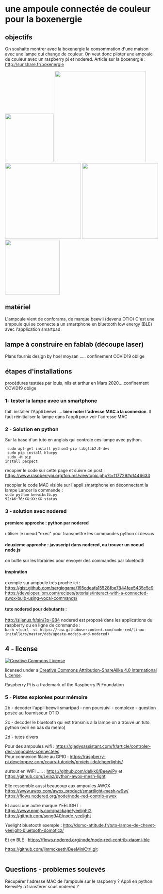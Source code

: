 # une ampoule connectée de couleur pour la boxenergie

## objectifs
On souhaite montrer avec la boxenergie la consommation d'une maison avec une lampe qui change de couleur.
On veut donc piloter une ampoule de couleur avec un raspberry pi et nodered.
Article sur la boxenergie : http://sunshare.fr/boxenergie

<img src=https://i.pinimg.com/236x/c1/d5/04/c1d504a513c66ceb0d76fcadc991d631.jpg width="160"/>  <img src=https://mir-s3-cdn-cf.behance.net/project_modules/disp/0bb82849055337.56084b140b852.jpg width="300" /><br>
<img src="http://www.bee-wi.com/wp-content/uploads/2016/09/BLR11.png" width="250"/> <img src="http://www.bee-wi.com/wp-content/uploads/2017/06/BLH04-U1E.png" width="250"/> <img src="http://actu-smartphones.com/wp-content/uploads/2015/02/boite.jpg" width="180"/> <br>

## matériel
L'ampoule vient de conforama, de marque beewii (devenu OTIO)
C'est une ampoule qui se connecte a un smartphone en bluetooth low energy (BLE) avec l'application smartpad

## lampe à construire en fablab (découpe laser)
Plans fournis design by hoel moysan ..... confinement COVID19 oblige

## étapes d'installations
procédures testées par louis, nils et arthur en Mars 2020....confinement COVID19 oblige

### 1- tester la lampe avec un smartphone
fait. installer l'Appli beewi ....  **bien noter l'adresse MAC a la connexion**.
Il faut réinitialiser la lampe dans l'appli pour voir l'adresse MAC

### 2 - Solution en python

Sur la base d'un tuto en anglais qui controle ces lampe avec python.

<code> sudo apt-get install python3-pip libglib2.0-dev </code><br>
<code> sudo pip install bluepy </code><br>
<code> sudo <b>-H</b> pip install pexpect </code><br>

recopier le code sur cette page et suivre ce post : https://www.raspberrypi.org/forums/viewtopic.php?t=117729#p1446633

recopier le code MAC visible sur l'appli smartphone en déconnectant la lampe
Lancer la commande :<br>
<code>sudo python beewibulb.py 92:A6:76:XX:XX:XX status</code>

### 3 - solution avec nodered

#### premiere approche : python par nodered
utiliser le noeud "exec" pour transmettre les commandes python ci dessus

#### deuxieme approche : javascript dans nodered, ou trouver un noeud node.js
on butte sur les librairies pour envoyer des commandes par bluetooth

#### inspiration
exemple sur ampoule très proche ici : 
<br> https://gist.github.com/sergiogama/195cdeafa15528fbe7844fee5435c5c9
<br> https://developer.ibm.com/recipes/tutorials/interact-with-a-connected-awox-bulb-using-vocal-commands/

#### tuto nodered pour debutants :
http://silanus.fr/sin/?p=984
nodered est proposé dans les applications du raspberry ou en ligne de commande : <br>
```bash <(curl -sL https://raw.githubusercontent.com/node-red/linux-installers/master/deb/update-nodejs-and-nodered)```

## 4 - license

<a rel="license" href="http://creativecommons.org/licenses/by-sa/4.0/"><img alt="Creative Commons License" style="border-width:0" src="https://i.creativecommons.org/l/by-sa/4.0/88x31.png" /></a><br />

licensed under a <a rel="license" href="http://creativecommons.org/licenses/by-sa/4.0/">Creative Commons Attribution-ShareAlike 4.0 International License</a>.

Raspberry Pi is a trademark of the Raspberry Pi Foundation

### 5 - Pistes explorées pour mémoire

2b - decoder l'appli beewii smartpad - non poursuivi - complexe - question posée au fournisseur OTIO

2c - decoder le bluetooth qui est transmis à la lampe
on a trouvé un tuto python (voir en bas du memo)

2d - tutos divers

Pour des ampoules wifi : https://gladysassistant.com/fr/article/controler-des-ampoules-connectees <br>
Pour connexion filaire au GPIO : https://raspberry-pi.developpez.com/cours-tutoriels/projets-ido/cheerlights/


surtout en WIFI ..... :
https://github.com/delkk0/BeewiPy et https://github.com/Leiaz/python-awox-mesh-light <br>

Elle ressemble aussi beaucoup aux ampoules AWOX https://www.awox.com/awox_product/smartlight-mesh-w9w/
https://flows.nodered.org/node/node-red-contrib-awox

Et aussi une autre marque YEELIGHT :
https://www.npmjs.com/package/yeelight2
https://github.com/song940/node-yeelight

Yeelight bluetooth exemple : http://domo-attitude.fr/tuto-lampe-de-chevet-yeelight-bluetooth-domoticz/ <br>

Et en BLE :
https://flows.nodered.org/node/node-red-contrib-xiaomi-ble

https://github.com/jimmckeeth/BeeMiniCtrl.git <br><br>


## Questions - problemes soulevés
Récupérer l'adresse MAC de l'ampoule sur le raspberry ?
Appli en python BeewiPy a transferer sous nodered ?



